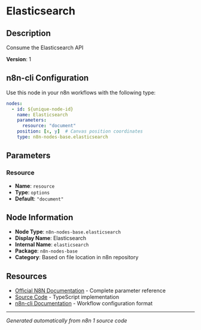 # Elasticsearch

## Description

Consume the Elasticsearch API

**Version**: 1

## n8n-cli Configuration

Use this node in your n8n workflows with the following type:

```yaml
nodes:
  - id: ${unique-node-id}
    name: Elasticsearch
    parameters:
      resource: "document"
    position: [x, y]  # Canvas position coordinates
    type: n8n-nodes-base.elasticsearch
```

## Parameters

### Resource

- **Name**: `resource`
- **Type**: `options`
- **Default**: `"document"`


## Node Information

- **Node Type**: `n8n-nodes-base.elasticsearch`
- **Display Name**: Elasticsearch
- **Internal Name**: `elasticsearch`
- **Package**: `n8n-nodes-base`
- **Category**: Based on file location in n8n repository

## Resources

- [Official N8N Documentation](https://docs.n8n.io/integrations/builtin/app-nodes/n8n-nodes-base.elasticsearch/) - Complete parameter reference
- [Source Code](https://github.com/n8n-io/n8n/blob/master/packages/nodes-base/nodes/Elastic/Elasticsearch/Elasticsearch.node.ts) - TypeScript implementation
- [n8n-cli Documentation](https://github.com/edenreich/n8n-cli) - Workflow configuration format

---
*Generated automatically from n8n 1 source code*
